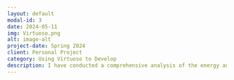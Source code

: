 ```yaml
---
layout: default
modal-id: 3
date: 2024-05-11
img: Virtuoso.png
alt: image-alt
project-date: Spring 2024
client: Personal Project
category: Using Virtuoso to Develop
description: I have conducted a comprehensive analysis of the energy and gas consumption across most areas of the Cooper Union building. Leveraging this data, I am currently developing an Energy Dashboard that provides real-time visualization of energy usage from the Building Management System (BMS). In the future, I plan to integrate various machine learning algorithms to predict future energy consumption and carbon emission rates for the building.
---
```

